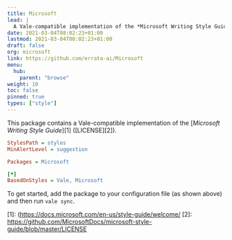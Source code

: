```yaml
---
title: Microsoft
lead: |
  A Vale-compatible implementation of the *Microsoft Writing Style Guide*.
date: 2021-03-04T08:02:23+01:00
lastmod: 2021-03-04T08:02:23+01:00
draft: false
org: microsoft
link: https://github.com/errata-ai/Microsoft
menu:
  hub:
    parent: "browse"
weight: 10
toc: false
pinned: true
types: ["style"]
---
```


This package contains a Vale-compatible implementation of the [*Microsoft Writing Style Guide*][1] ([LICENSE][2]).

```ini
StylesPath = styles
MinAlertLevel = suggestion

Packages = Microsoft

[*]
BasedOnStyles = Vale, Microsoft
```

To get started, add the package to your configuration file (as shown above)
and then run `vale sync`.

[1]: (https://docs.microsoft.com/en-us/style-guide/welcome/
[2]: https://github.com/MicrosoftDocs/microsoft-style-guide/blob/master/LICENSE
